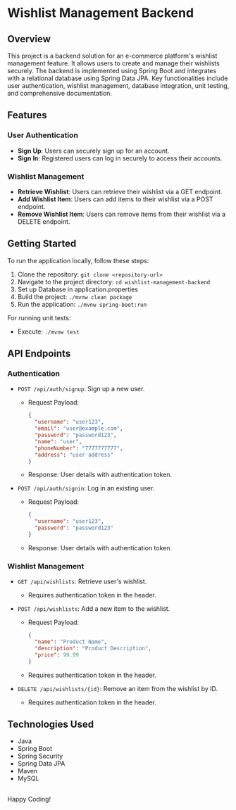 # Wishlist Management Backend

## Overview

This project is a backend solution for an e-commerce platform's wishlist management feature. It allows users to create and manage their wishlists securely. The backend is implemented using Spring Boot and integrates with a relational database using Spring Data JPA. Key functionalities include user authentication, wishlist management, database integration, unit testing, and comprehensive documentation.

## Features

### User Authentication

- **Sign Up**: Users can securely sign up for an account.
- **Sign In**: Registered users can log in securely to access their accounts.

### Wishlist Management

- **Retrieve Wishlist**: Users can retrieve their wishlist via a GET endpoint.
- **Add Wishlist Item**: Users can add items to their wishlist via a POST endpoint.
- **Remove Wishlist Item**: Users can remove items from their wishlist via a DELETE endpoint.


## Getting Started

To run the application locally, follow these steps:

1. Clone the repository: `git clone <repository-url>`
2. Navigate to the project directory: `cd wishlist-management-backend`
3. Set up Database in application.properties 
4. Build the project: `./mvnw clean package`
5. Run the application: `./mvnw spring-boot:run`

For running unit tests:

- Execute: `./mvnw test`

## API Endpoints

### Authentication

- `POST /api/auth/signup`: Sign up a new user.
    - Request Payload:
      ```json
      {
        "username": "user123",
        "email": "user@example.com",
        "password": "password123",
        "name": "user",
        "phoneNumber": "7777777777",
        "address": "user address"
      }
      ```
    - Response: User details with authentication token.

- `POST /api/auth/signin`: Log in an existing user.
    - Request Payload:
      ```json
      {
        "username": "user123",
        "password": "password123"
      }
      ```
    - Response: User details with authentication token.

### Wishlist Management

- `GET /api/wishlists`: Retrieve user's wishlist.
    - Requires authentication token in the header.

- `POST /api/wishlists`: Add a new item to the wishlist.
    - Request Payload:
      ```json
      {
        "name": "Product Name",
        "description": "Product Description",
        "price": 99.99
      }
      ```
    - Requires authentication token in the header.

- `DELETE /api/wishlists/{id}`: Remove an item from the wishlist by ID.
    - Requires authentication token in the header.

## Technologies Used

- Java
- Spring Boot
- Spring Security
- Spring Data JPA
- Maven
- MySQL

## 
Happy Coding!

